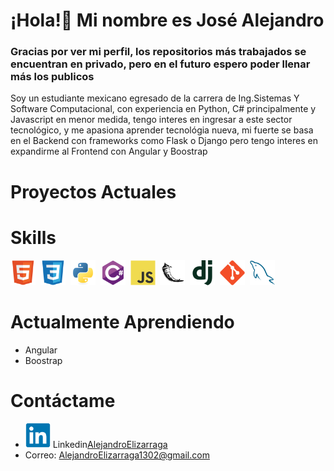 <!-- Presentación -->
<div>
    <h1>¡Hola!👋 Mi nombre es José Alejandro</h1>
    <h3>Gracias por ver mi perfil, los repositorios más trabajados se encuentran en privado, pero en el futuro espero poder llenar más los publicos</h3>
    <p>Soy un estudiante mexicano egresado de la carrera de Ing.Sistemas Y Software Computacional, con experiencia en Python, C# principalmente y Javascript en menor medida, tengo interes en ingresar a este sector tecnológico, y me apasiona aprender tecnológia nueva, mi fuerte se basa en el Backend con frameworks como Flask o Django pero tengo interes en expandirme al Frontend con Angular y Boostrap</p>
</div>
<!--Proyectos-->
<div>
    <h1>Proyectos Actuales</h1>
    
</div>
<!--Habilidades-->
<div>
    <h1>Skills</h1>
    <img src="https://github.com/devicons/devicon/blob/master/icons/html5/html5-original.svg" title="HTML" width="40" height="40">&nbsp;
    <img src="https://github.com/devicons/devicon/blob/master/icons/css3/css3-original.svg" title="CSS" width="40" height="40">&nbsp;
    <img src="https://github.com/devicons/devicon/blob/master/icons/python/python-original.svg" title="PYTHON" width="40" height="40">&nbsp;
    <img src="https://github.com/devicons/devicon/blob/master/icons/csharp/csharp-original.svg" title="C#" width="40" height="40">&nbsp;
    <img src="https://github.com/devicons/devicon/blob/master/icons/javascript/javascript-original.svg" title="JAVASCRIPT" width="40" height="40">&nbsp;
    <img src="https://github.com/devicons/devicon/blob/master/icons/flask/flask-original.svg" title="FLASK" width="40" height="40">&nbsp;
    <img src="https://github.com/devicons/devicon/blob/master/icons/django/django-plain.svg" title="DJANGO" width="40" height="40">&nbsp;
    <img src="https://github.com/devicons/devicon/blob/master/icons/git/git-original.svg" title="GIT" width="40" height="40">&nbsp;
    <img src="https://github.com/devicons/devicon/blob/master/icons/mysql/mysql-original.svg" title="MYSQL" width="40" height="40">&nbsp;
</div>
<!--Aprendizaje-->
<div>
    <h1>Actualmente Aprendiendo</h1>
    <ul>
        <li>Angular</li>
        <li>Boostrap</li>
    </ul>
</div>
<!--Contacto-->
<div>
    <h1>Contáctame</h1>
    <ul>
        <li><img src="https://github.com/devicons/devicon/blob/master/icons/linkedin/linkedin-original.svg" title="Linkedin" width="40" height="40">&nbsp;Linkedin<a href="https://www.linkedin.com/in/jos%C3%A9-alejandro-garc%C3%ADa-elizarraga/">AlejandroElizarraga</a></li>
        <li>Correo: <a href="AlejandroElizarraga1302@gmail.com">AlejandroElizarraga1302@gmail.com</a></li>
    </ul>
</div>
